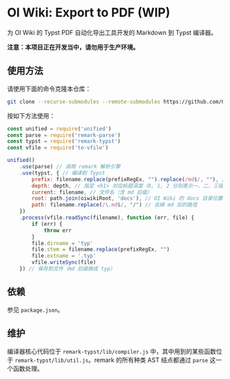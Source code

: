 # OI Wiki: Export to PDF (WIP)

为 OI Wiki 的 Typst PDF 自动化导出工具开发的 Markdown 到 Typst 编译器。

**注意：本项目正在开发当中，请勿用于生产环境。**

## 使用方法

请使用下面的命令克隆本仓库：

```sh
git clone --recurse-submodules --remote-submodules https://github.com/OI-wiki/remark-typst.git
```

按如下方法使用：

```js
const unified = require('unified')
const parse = require('remark-parse')
const typst = require('remark-typst')
const vfile = require('to-vfile')

unified()
	.use(parse) // 调用 remark 解析引擎
	.use(typst, { // 编译到 Typst
		prefix: filename.replace(prefixRegEx, "").replace(/md$/, ""), // 文件名（不含 md 后缀）
		depth: depth, // 指定 <h1> 对应标题深度（0, 1, 2 分别表示一、二、三级标题），用于全书的结构组织
		current: filename, // 文件名（含 md 后缀）
		root: path.join(oiwikiRoot, 'docs'), // OI Wiki 的 docs 目录位置
		path: filename.replace(/\.md$/, "/") // 去掉 md 后的路径
	})
	.process(vfile.readSync(filename), function (err, file) {
		if (err) {
			throw err
		}
		file.dirname = 'typ'
		file.stem = filename.replace(prefixRegEx, "")
		file.extname = '.typ'
		vfile.writeSync(file)
	}) // 保存到文件（md 后缀换成 typ）
```

## 依赖

参见 `package.json`。

## 维护

编译器核心代码位于 `remark-typst/lib/compiler.js` 中，其中用到的某些函数位于 `remark-typst/lib/util.js`。remark 的所有种类 AST 结点都通过 `parse` 这一个函数处理。
